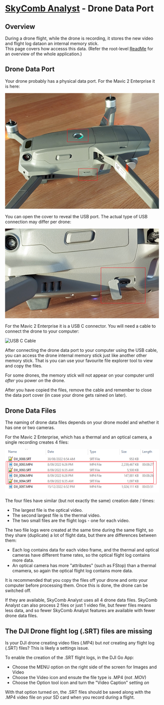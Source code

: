 # [SkyComb Analyst](https://github.com/PhilipQuirke/SkyCombAnalystHelp/blob/main/README.md) - Drone Data Port


## Overview
During a drone flight, while the drone is recording, it stores the new video and flight log dataon an internal memory stick.  
This page covers how accesss this data.
(Refer the root-level [ReadMe](./README.md) for an overview of the whole application.)


## Drone Data Port
Your drone probably has a physical data port. For the Mavic 2 Enterprise it is here:

![Data Port Shut](./Static/DroneDataPortShut.jpg?raw=true "Data Port Shut")

You can open the cover to reveal the USB port. The actual type of USB connection may differ per drone:

![Data Port Open](./Static/DroneDataPortOpen.jpg?raw=true "Data Port Open")

For the Mavic 2 Enterprise it is a USB C connector. You will need a cable to connect the drone to your computer:

![USB C Cable](./Static/DroneDataUsbCable.png?raw=true "USB C Cable")

After connecting the drone data port to your computer using the USB cable, you can access the drone internal memory stick just like another other memory stick.
That is you can use your favourite file explorer tool to view and copy the files.

For some drones, the memory stick will not appear on your computer until *after* you power *on* the drone. 

After you have copied the files, remove the cable and remember to close the data port cover (in case your drone gets rained on later).

## Drone Data Files
The naming of drone data files depends on your drone model and whether it has one or two cameras. 

For the Mavic 2 Enterprise, which has a thermal and an optical camera, a single recording creates 4 files:

![Drone Data Files](./Static/DroneDataFiles.png?raw=true "Drone Data Files")

The four files have similar (but not exactly the same) creation date / times:
- The largest file is the optical video.
- The second largest file is the thermal video.
- The two small files are the flight logs - one for each video.

The two file logs were created at the same time during the same flight, so they share (duplicate) a lot of flight data, but there are differences between them:
- Each log contains data for each video frame, and the thermal and optical cameras have different frame rates, so the optical flight log contains more data.
- An optical camera has more "attributes" (such as FStop) than a thermal cmamera, so again the optical flight log contains more data.

It is recommended that you copy the files off your drone and onto your computer before processing them. Once this is done, the drone can be switched off. 

If they are available, SkyComb Analyst uses all 4 drone data files.
SkyComb Analyst can also process 2 files or just 1 video file, but fewer files means less data, and so fewer SkyComb Analyst features are available with fewer drone data files.   


## The DJI Drone flight log (.SRT) files are missing
Is your DJI drone creating video files (.MP4) but *not* creating any flight log (.SRT) files? This is likely a settings issue.

To enable the creation of the .SRT flight logs, in the DJI Go App:
- Choose the MENU option on the right side of the screen for Images and Video
- Choose the Video icon and ensute the file type is .MP4 (not .MOV)
- Choose the Option tool icon and turn the "Video Caption" setting *on*

With that option turned on, the .SRT files should be saved along with the .MP4 video file on your SD card when you record during a flight.

